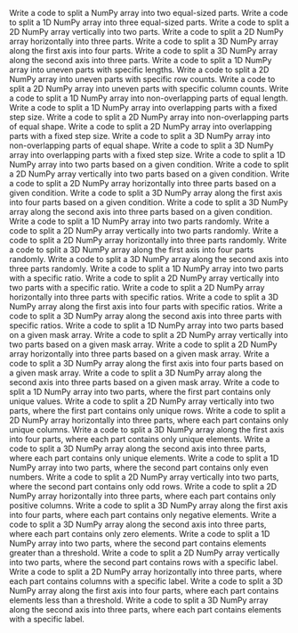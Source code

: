 Write a code to split a NumPy array into two equal-sized parts.
Write a code to split a 1D NumPy array into three equal-sized parts.
Write a code to split a 2D NumPy array vertically into two parts.
Write a code to split a 2D NumPy array horizontally into three parts.
Write a code to split a 3D NumPy array along the first axis into four parts.
Write a code to split a 3D NumPy array along the second axis into three parts.
Write a code to split a 1D NumPy array into uneven parts with specific lengths.
Write a code to split a 2D NumPy array into uneven parts with specific row counts.
Write a code to split a 2D NumPy array into uneven parts with specific column counts.
Write a code to split a 1D NumPy array into non-overlapping parts of equal length.
Write a code to split a 1D NumPy array into overlapping parts with a fixed step size.
Write a code to split a 2D NumPy array into non-overlapping parts of equal shape.
Write a code to split a 2D NumPy array into overlapping parts with a fixed step size.
Write a code to split a 3D NumPy array into non-overlapping parts of equal shape.
Write a code to split a 3D NumPy array into overlapping parts with a fixed step size.
Write a code to split a 1D NumPy array into two parts based on a given condition.
Write a code to split a 2D NumPy array vertically into two parts based on a given condition.
Write a code to split a 2D NumPy array horizontally into three parts based on a given condition.
Write a code to split a 3D NumPy array along the first axis into four parts based on a given condition.
Write a code to split a 3D NumPy array along the second axis into three parts based on a given condition.
Write a code to split a 1D NumPy array into two parts randomly.
Write a code to split a 2D NumPy array vertically into two parts randomly.
Write a code to split a 2D NumPy array horizontally into three parts randomly.
Write a code to split a 3D NumPy array along the first axis into four parts randomly.
Write a code to split a 3D NumPy array along the second axis into three parts randomly.
Write a code to split a 1D NumPy array into two parts with a specific ratio.
Write a code to split a 2D NumPy array vertically into two parts with a specific ratio.
Write a code to split a 2D NumPy array horizontally into three parts with specific ratios.
Write a code to split a 3D NumPy array along the first axis into four parts with specific ratios.
Write a code to split a 3D NumPy array along the second axis into three parts with specific ratios.
Write a code to split a 1D NumPy array into two parts based on a given mask array.
Write a code to split a 2D NumPy array vertically into two parts based on a given mask array.
Write a code to split a 2D NumPy array horizontally into three parts based on a given mask array.
Write a code to split a 3D NumPy array along the first axis into four parts based on a given mask array.
Write a code to split a 3D NumPy array along the second axis into three parts based on a given mask array.
Write a code to split a 1D NumPy array into two parts, where the first part contains only unique values.
Write a code to split a 2D NumPy array vertically into two parts, where the first part contains only unique rows.
Write a code to split a 2D NumPy array horizontally into three parts, where each part contains only unique columns.
Write a code to split a 3D NumPy array along the first axis into four parts, where each part contains only unique elements.
Write a code to split a 3D NumPy array along the second axis into three parts, where each part contains only unique elements.
Write a code to split a 1D NumPy array into two parts, where the second part contains only even numbers.
Write a code to split a 2D NumPy array vertically into two parts, where the second part contains only odd rows.
Write a code to split a 2D NumPy array horizontally into three parts, where each part contains only positive columns.
Write a code to split a 3D NumPy array along the first axis into four parts, where each part contains only negative elements.
Write a code to split a 3D NumPy array along the second axis into three parts, where each part contains only zero elements.
Write a code to split a 1D NumPy array into two parts, where the second part contains elements greater than a threshold.
Write a code to split a 2D NumPy array vertically into two parts, where the second part contains rows with a specific label.
Write a code to split a 2D NumPy array horizontally into three parts, where each part contains columns with a specific label.
Write a code to split a 3D NumPy array along the first axis into four parts, where each part contains elements less than a threshold.
Write a code to split a 3D NumPy array along the second axis into three parts, where each part contains elements with a specific label.